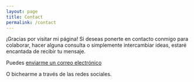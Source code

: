 ```yaml
---
layout: page
title: Contact
permalink: /contact
---
```


¡Gracias por visitar mi página! Si deseas ponerte en contacto conmigo para colaborar, hacer alguna consulta o simplemente intercambiar ideas, estaré encantada de recibir tu mensaje.

Puedes [enviarme un correo electrónico](mailto:barriodieguezandrea@gmail.com)

O bichearme a través de las redes sociales.

